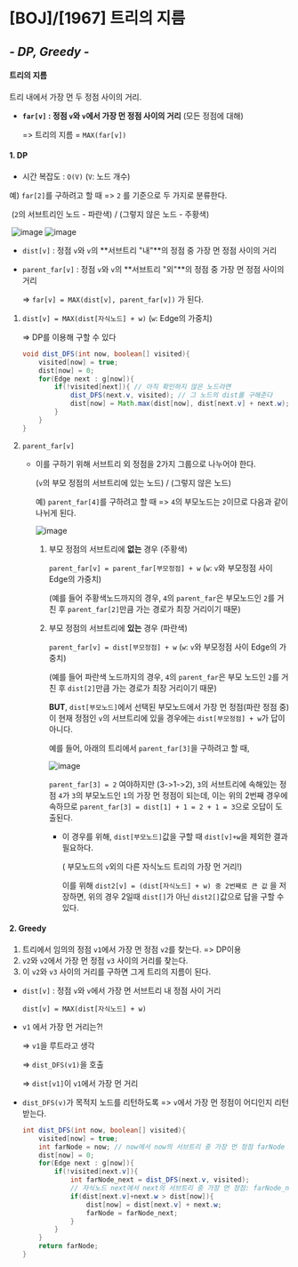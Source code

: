 # [BOJ]/[1967] 트리의 지름

## *- DP, Greedy -*

#### 트리의 지름

트리 내에서 가장 먼 두 정점 사이의 거리.

* **`far[v]` : 정점 `v`와 `v`에서 가장 먼 정점 사이의 거리** (모든 정점에 대해)

  => 트리의 지름 = `MAX(far[v])`

#### 1. DP

* 시간 복잡도 : `O(V)` (`V`: 노드 개수)

예) `far[2]`를 구하려고 할 때 => `2` 를 기준으로 두 가지로 분류한다.

​	(`2`의 서브트리인 노드 - 파란색) / (그렇지 않은 노드 - 주황색)

​                       ![image](https://user-images.githubusercontent.com/33208360/110060522-65745580-7da9-11eb-9b39-0e57eaab9699.png)            ![image](https://user-images.githubusercontent.com/33208360/110060696-a8cec400-7da9-11eb-8da8-b1acba901b87.png)

* `dist[v]` : 정점 `v`와 `v`의 **서브트리 "내"**의 정점 중 가장 먼 정점 사이의 거리 

 * `parent_far[v]` : 정점 `v`와 `v`의 **서브트리 "외"**의 정점 중 가장 먼 정점 사이의 거리 

   => `far[v] = MAX(dist[v], parent_far[v])` 가 된다.

1. `dist[v] = MAX(dist[자식노드] + w)` (`w`: Edge의 가중치) 

   => DP를 이용해 구할 수 있다

   ```java
   void dist_DFS(int now, boolean[] visited){
       visited[now] = true;
       dist[now] = 0;
       for(Edge next : g[now]){
           if(!visited[next]){ // 아직 확인하지 않은 노드라면
               dist_DFS(next.v, visited); // 그 노드의 dist를 구해준다
               dist[now] = Math.max(dist[now], dist[next.v] + next.w); // 자식노드 들 중 최대값으로 갱신
           }
       }
   }
   ```

2. `parent_far[v]`

   * 이를 구하기 위해 서브트리 외 정점을 2가지 그룹으로 나누어야 한다.

     (`v`의 부모 정점의 서브트리에 있는 노드) / (그렇지 않은 노드)

     예) `parent_far[4]`를 구하려고 할 때 => `4`의 부모노드는 `2`이므로 다음과 같이 나뉘게 된다.

     ![image](https://user-images.githubusercontent.com/33208360/110061803-8ccc2200-7dab-11eb-9fbd-2ccfece56aef.png)

     1. 부모 정점의 서브트리에 **없는** 경우 (주황색)

        `parent_far[v] = parent_far[부모정점] + w` (`w`: `v`와 부모정점 사이 Edge의 가중치)

        (예를 들어 주황색노드까지의 경우, `4`의 `parent_far`은 부모노드인 `2`를 거친 후 `parent_far[2]`만큼 가는 경로가 최장 거리이기 때문)

     2. 부모 정점의 서브트리에 **있는** 경우 (파란색)

        `parent_far[v] = dist[부모정점] + w` (`w`: `v`와 부모정점 사이 Edge의 가중치)

        (예를 들어 파란색 노드까지의 경우, `4`의 `parent_far`은 부모 노드인 `2`를 거친 후 `dist[2]`만큼 가는 경로가 최장 거리이기 때문)

        **BUT**, `dist[부모노드]`에서 선택된 부모노드에서 가장 먼 정점(파란 정점 중)이 현재 정점인 `v`의 서브트리에 있을 경우에는 `dist[부모정점] + w`가 답이 아니다.

        예를 들어, 아래의 트리에서 `parent_far[3]`을 구하려고 할 때,

        ​													 <img src="https://user-images.githubusercontent.com/33208360/110062609-eda82a00-7dac-11eb-9442-4c3b3adf57db.png" alt="image"  />

        `parent_far[3] = 2` 여야하지만 (3->1->2), `3`의 서브트리에 속해있는 정점 `4`가 `3`의 부모노드인 `1`의 가장 먼 정점이 되는데, 이는 위의 2번째 경우에 속하므로 `parent_far[3] = dist[1] + 1 = 2 + 1 = 3`으로 오답이 도출된다. 

        * 이 경우를 위해, `dist[부모노드]`값을 구할 때 `dist[v]+w`을 제외한 결과 필요하다.

          ( 부모노드의 `v`외의 다른 자식노드 트리의 가장 먼 거리!)

          이를 위해 `dist2[v] = (dist[자식노드] + w) 중 2번째로 큰 값` 을 저장하면, 위의 경우 2일때 `dist[]`가 아닌 `dist2[]`값으로 답을 구할 수있다.

#### 2. Greedy

1. 트리에서 임의의 정점 `v1`에서 가장 먼 정점 `v2`를 찾는다. => DP이용
2. `v2`와 `v2`에서 가장 먼 정점 `v3` 사이의 거리를 찾는다.
3. 이 `v2`와 `v3` 사이의 거리를 구하면 그게 트리의 지름이 된다.

* `dist[v]` : 정점 `v`와 `v`에서 가장 먼 서브트리 내 정점 사이 거리

  `dist[v] = MAX(dist[자식노드] + w)`

* `v1` 에서 가장 먼 거리는?!

  => `v1`을 루트라고 생각

  => `dist_DFS(v1)`을 호출

  => `dist[v1]`이 `v1`에서 가장 먼 거리

* `dist_DFS(v)`가 목적지 노드를 리턴하도록 => `v`에서 가장 먼 정점이 어디인지 리턴받는다.

  ```java
  int dist_DFS(int now, boolean[] visited){
      visited[now] = true;
      int farNode = now; // now에서 now의 서브트리 중 가장 먼 정점 farNode
      dist[now] = 0;
      for(Edge next : g[now]){
          if(!visited[next.v]){
              int farNode_next = dist_DFS(next.v, visited);
              // 자식노드 next에서 next의 서브트리 중 가장 먼 정점: farNode_next
              if(dist[next.v]+next.w > dist[now]){
                  dist[now] = dist[next.v] + next.w;
                  farNode = farNode_next; 
              }
          }
      }
      return farNode; 
  }
  ```

  

